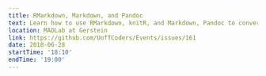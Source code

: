 ```yaml
---
title: RMarkdown, Markdown, and Pandoc
text: Learn how to use RMarkdown, knitR, and Markdown, Pandoc to convert between file formats: PDF, html, Word, etc. 
location: MADLab at Gerstein
link: https://github.com/UofTCoders/Events/issues/161
date: 2018-06-28
startTime: '18:10'
endTime: '19:00'
---
```


